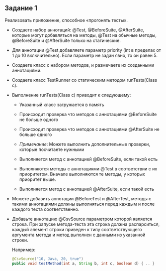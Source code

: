 ## Задание 1
Реализовать приложение, способное «прогонять тесты».

+ Создаете набор аннотаций: @Test, @BeforeSuite, @AfterSuite, которые могут добавляться на методы, @Test на обычные методы, @BeforeSuite и @AfterSuite только на статические.

+ Для аннотации @Test добавляете параметр priority (int в пределах от 1 до 10 включительно). Если параметр не задан явно, то он равен 5.

+ Создаете класс с набором методов, и размечаете их созданными аннотациями.

+ Создаете класс TestRunner со статическим методом runTests(Class c).

+ Выполнение runTests(Class c) приводит к следующему:

    + Указанный класс загружается в память

    + Происходит проверка что методов с аннотациями @BeforeSuite не больше одного

    + Происходит проверка что методов с аннотациями @AfterSuite не больше одного

    + <i>Примечание</i>: Можете выполнить дополнительные проверки, которые посчитаете нужными

    + Выполняется метод с аннотацией @BeforeSuite, если такой есть

    + Выполняются методы с аннотациями @Test в соответствии с их приоритетом. Вначале выполняются те методы, у которых приоритет выше.

    + Выполняется метод с аннотацией @AfterSuite, если такой есть

- Можете добавить аннотации @BeforeTest и @AfterTest, методы с такими аннотациями должны выполняться перед каждым и после каждого теста соответственно.

+ Добавьте аннотацию @CsvSource параметром которой является строка. При запуске метода-теста эта строка должна распарситься, каждый элемент строки приведен к типу соответствующего аргумента метода и метод выполнен с данными из указанной строки. <b></b>

    Например: 
    ```java
    @CsvSource("10, Java, 20, true")
    public void testMethod(int a, String b, int c, boolean d) { .. }
    ```

